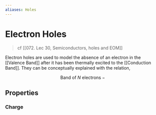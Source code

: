 ```yaml
---
aliases: Holes
---
```


# Electron Holes
> cf [[072. Lec 30, Semiconductors, holes and EOM]]

Electron holes are used to model the absence of an electron in the [[Valence Band]] after it has been thermally excited to the [[Conduction Band]]. They can be conceptually explained with the relation,

$$
\text{Band of $N$ electrons} -
\text{$$}
$$

## Properties

### Charge

